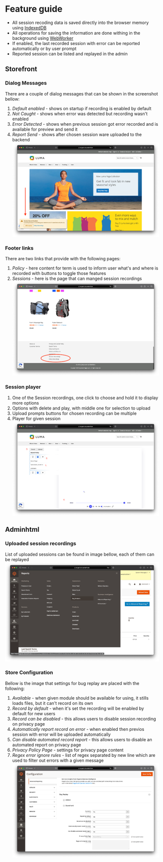 # Feature guide
* All session recoding data is saved directly into the browser memory using [IndexedDB](https://developer.mozilla.org/en-US/docs/Web/API/IndexedDB_API)
* All operations for saving the information are done withing in the background using [WebWorker](https://developer.mozilla.org/en-US/docs/Web/API/Web_Workers_API/Using_web_workers)
* If enabled, the last recorded session with error can be reported automatically or by user prompt
* Reported session can be listed and replayed in the admin

## Storefront
### Dialog Messages
There are a couple of dialog messages that can be shown in the screenshot bellow:
1. *Default enabled* - shows on startup if recording is enabled by default
2. *Not Caught* - shows when error was detected but recording wasn't enabled
3. *Error Detected* - shows when previous session got error recorded and is available for preview and send it
4. *Report Send* - shows after chosen session ware uploaded to the backend
![dialog-messages](./img/dialog-messages.webp)

### Footer links
There are two links that provide with the following pages:
1. *Policy* - here content for term is used to inform user what's and where is recorded with buttons to toggle those features 
2. *Sessions* - here is the page that can manged session recordings
![footer-links](./img/footer-links.webp)

### Session player
1. One of the Session recordings, one click to choose and hold it to display more options
2. Options with delete and play, with middle one for selection to upload
3. Upload prompts buttons for chosen recording can be multiple
4. Player for given session
![session-player](./img/session-player.webp)

## Adminhtml
### Uploaded session recordings
List of uploaded sessions can be found in image bellow, each of them can be replayed
![admin-sessions](./img/admin-session-list.webp)

### Store Configuration
Bellow is the image that settings for bug replay are placed with the following:
1. *Available* - when given module should be available for using, it stills loads files, but it can't record on its own
2. *Record by default* - when it's set the recording will be enabled by default for new users
3. *Record can be disabled* - this allows users to disable session recording on privacy page
4. *Automatically report record on error* - when enabled then previos session with error will be uploaded automatically
5. *Can disable automated record report* - this allows users to disable an automated report on privacy page
6. *Privacy Policy Page* - settings for privacy page content
7. *Regex error ignore rules* - list of regex separated by new line which are used to filter out errors with a given message
![store-configuration](./img/store-configuration.webp)
